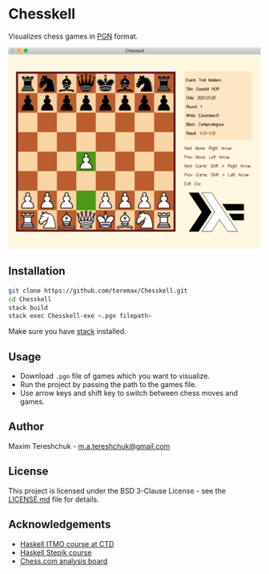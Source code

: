 # Chesskell

Visualizes chess games in [PGN](https://en.wikipedia.org/wiki/Portable_Game_Notation) format.

![](resources/png/Chesskell_Preview.png)

## Installation

```sh
git clone https://github.com/teremax/Chesskell.git
cd Chesskell
stack build
stack exec Chesskell-exe <.pgn filepath>
```

Make sure you have [stack](https://docs.haskellstack.org) installed.

## Usage

* Download `.pgn` file of games which you want to visualize.
* Run the project by passing the path to the games file.
* Use arrow keys and shift key to switch between chess moves and games.

## Author

Maxim Tereshchuk - m.a.tereshchuk@gmail.com

## License

This project is licensed under the BSD 3-Clause License - see the [LICENSE.md](LICENSE.md) file for details.

## Acknowledgements
* [Haskell ITMO course at CTD](https://github.com/jagajaga/FP-Course-ITMO)
* [Haskell Stepik course](https://stepik.org/course/75/promo)
* [Chess.com analysis board](https://www.chess.com/analysis)
